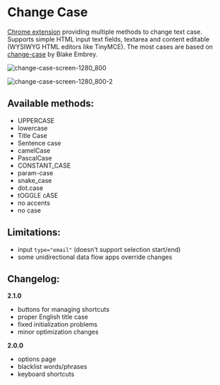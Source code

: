 # Change Case

[Chrome extension](https://chrome.google.com/webstore/detail/change-case/lpakoahdokkkonadfppfgmednkknpgbm) providing multiple methods to change text case. Supports simple HTML input text fields, textarea and content editable (WYSIWYG HTML editors like TinyMCE). The most cases are based on [change-case](https://github.com/blakeembrey/change-case) by Blake Embrey.

![change-case-screen-1280_800](https://user-images.githubusercontent.com/13873576/31599271-f7fa3c3e-b251-11e7-88a5-ec8574d55abf.png)

![change-case-screen-1280_800-2](https://user-images.githubusercontent.com/13873576/38525493-d9e4364c-3c52-11e8-8e6e-a92e599c9cc4.png)

## Available methods:
- UPPERCASE
- lowercase
- Title Case
- Sentence case
- camelCase
- PascalCase
- CONSTANT_CASE
- param-case
- snake_case
- dot.case
- tOGGLE cASE
- no accents
- no case

## Limitations:
- input `type="email"` (doesn't support selection start/end)
- some unidirectional data flow apps override changes

## Changelog:

**2.1.0**
- buttons for managing shortcuts
- proper English title case
- fixed initialization problems
- minor optimization changes

**2.0.0**
- options page
- blacklist words/phrases
- keyboard shortcuts
